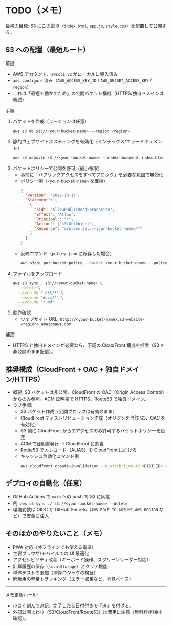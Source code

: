 # TODO（メモ）

最初の目標: S3 にこの電卓（`index.html`, `app.js`, `style.css`）を配置して公開する。

## S3 への配置（最短ルート）

前提:
- AWS アカウント、`awscli v2` がローカルに導入済み
- `aws configure` 済み（`AWS_ACCESS_KEY_ID` / `AWS_SECRET_ACCESS_KEY` / `region`）
- これは「最短で動かすため」の公開バケット構成（HTTPS/独自ドメインは後述）

手順:
1) バケットを作成（リージョンは任意）
   ```bash
   aws s3 mb s3://<your-bucket-name> --region <region>
   ```
2) 静的ウェブサイトホスティングを有効化（インデックス/エラードキュメント）
   ```bash
   aws s3 website s3://<your-bucket-name> --index-document index.html --error-document index.html
   ```
3) バケットポリシーで公開を許可（最小権限）
   - 事前に「パブリックアクセスをすべてブロック」を必要な範囲で無効化
   - ポリシー例（`<your-bucket-name>` を置換）
     ```json
     {
       "Version": "2012-10-17",
       "Statement": [
         {
           "Sid": "AllowPublicReadForWebsite",
           "Effect": "Allow",
           "Principal": "*",
           "Action": ["s3:GetObject"],
           "Resource": "arn:aws:s3:::<your-bucket-name>/*"
         }
       ]
     }
     ```
   - 反映コマンド（`policy.json` に保存した場合）
     ```bash
     aws s3api put-bucket-policy --bucket <your-bucket-name> --policy file://policy.json
     ```
4) ファイルをアップロード
   ```bash
   aws s3 sync . s3://<your-bucket-name> \
     --delete \
     --exclude ".git/*" \
     --exclude "docs/*" \
     --exclude "*.md"
   ```
5) 動作確認
   - ウェブサイト URL: `http://<your-bucket-name>.s3-website-<region>.amazonaws.com`

補足:
- HTTPS と独自ドメインが必要なら、下記の CloudFront 構成を推奨（S3 を非公開のまま配信）。

## 推奨構成（CloudFront + OAC + 独自ドメイン/HTTPS）

- 概要: S3 バケットは非公開、CloudFront の OAC（Origin Access Control）からのみ参照。ACM 証明書で HTTPS、Route53 で独自ドメイン。
- ラフ手順:
  - S3 バケット作成（公開ブロックは有効のまま）
  - CloudFront ディストリビューション作成（オリジンを当該 S3、OAC を有効化）
  - S3 側に CloudFront からのアクセスのみ許可するバケットポリシーを設定
  - ACM で証明書発行 → CloudFront に割当
  - Route53 で `A` レコード（ALIAS）を CloudFront に向ける
  - キャッシュ無効化コマンド例
    ```bash
    aws cloudfront create-invalidation --distribution-id <DIST_ID> --paths "/*"
    ```

## デプロイの自動化（任意）

- GitHub Actions で `main` への push で S3 に同期
- 例: `aws s3 sync ./ s3://<your-bucket-name> --delete`
- 環境変数は OIDC か GitHub Secrets（`AWS_ROLE_TO_ASSUME`, `AWS_REGION` など）で安全に注入

## そのほかのやりたいこと（メモ）

- PWA 対応（オフラインでも使える電卓）
- 主要ブラウザ/モバイルでの UI 最適化
- アクセシビリティ改善（キーボード操作、スクリーンリーダー対応）
- 計算履歴の保存（`localStorage`）とクリア機能
- 単体テストの追加（演算ロジックの検証）
- 解析用の軽量トラッキング（エラー収集など、同意ベース）

---

メモ更新ルール:
- 小さく刻んで追記。完了したら日付付きで「済」を付ける。
- 外部公開まわり（S3/CloudFront/Route53）は費用に注意（無料枠/料金を確認）。
